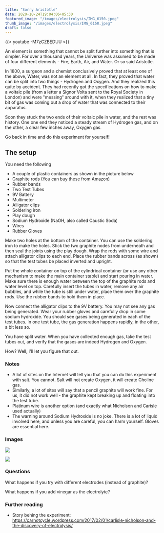 ```yaml
---
title: "Sorry Aristotle"
date: 2020-10-24T19:04:06+05:30
featured_image: "/images/electrolysis/IMG_6150.jpeg"
thumb_image: "/images/electrolysis/IMG_6150.jpeg"
draft: false
---
```


{{< youtube -M7zCZBEDUU >}}

An element is something that cannot be split further into something that is simpler. For over a thousand years, the Universe was assumed to be made of four different elements - Fire, Earth, Air, and Water. Or so said Aristotle.

In 1800, a surgeon and a chemist conclusively proved that at least one of the above, Water, was not an element at all. In fact, they proved that water can be split into two things - Hydrogen and Oxygen. And they realized this quite by accident. They had recently got the specifications on how to make a voltaic pile (from a letter a Signor Volta sent to the Royal Society in London) and were "messing" around with it, when they realized that a tiny bit of gas was coming out a drop of water that was connected to their apparatus. 

Soon they stuck the two ends of their voltaic pile in water, and the rest was history. One one end they noticed a steady stream of Hydrogen gas, and on the other, a clear few inches away, Oxygen gas. 

Go back in time and do this experiment for yourself!

## The setup

You need the following

- A couple of plastic containers as shown in the picture below
- Graphite rods (You can buy these from Amazon)
- Rubber bands
- Two Test Tubes
- 9V Battery
- Multimeter
- Alligator clips
- Soldering iron
- Play dough
- Sodium Hydroxide (NaOH, also called Caustic Soda)
- Wires
- Rubber Gloves

Make two holes at the bottom of the container. You can use the soldering iron to make the holes. Stick the two graphite nodes from underneath and then seal the joints using the play dough. Wrap the rods with some wire and attach alligator clips to each end. Place the rubber bands across (as shown) so that the test tubes be placed inverted and upright. 

Put the whole container on top of the cylindrical container (or use any other mechanism to make the main container stable) and start pouring in water. Make sure there is enough water between the top of the graphite rods and water level on top. Carefully insert the tubes in water, remove any air bubbles, and while the tube is still under water, place them over the graphite rods. Use the rubber bands to hold them in place. 

Now connect the alligator clips to the 9V battery. You may not see any gas being generated. Wear your rubber gloves and carefully drop in some sodium hydroxide. You should see gases being generated in each of the test tubes. In one test tube, the gas generation happens rapidly, in the other, a bit less so. 

You have split water. When you have collected enough gas, take the test tubes out, and verify that the gases are indeed Hydrogen and Oxygen. 

How? Well, I'll let you figure that out. 



### Notes

- A lot of sites on the Internet will tell you that you can do this experiment with salt. You cannot. Salt will not create Oxygen, it will create Choline gas.
- Similarly, a lot of sites will say that a pencil graphite will work fine. For us, it did not work well - the graphite kept breaking up and floating into the test tube. 
- Platinum wire is another option (and exactly what Nicholson and Carisle used actually)
- The warning around Sodium Hydroxide is no joke. There is a lot of liquid involved here, and unless you are careful, you can harm yourself. Gloves are essential here.

### Images

![](/images/electrolysis/IMG_6148.jpeg)

![](/images/electrolysis/IMG_6150.jpeg)


### Questions

What happens if you try with different electrodes (instead of graphite)?

What happens if you add vinegar as the electrolyte? 

### Further reading

- Story behing the experiment: https://carnotcycle.wordpress.com/2017/02/01/carlisle-nicholson-and-the-discovery-of-electrolysis/ 